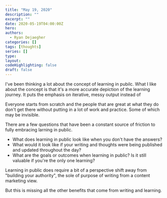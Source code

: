 ```yaml
---
title: "May 19, 2020"
description: ""
excerpt: ""
date: 2020-05-19T04:00:00Z
hero: 
authors:
  - Ryan Dejaegher
categories: []
tags: [thoughts]
series: []
type:
layout:
codeHighlighting: false
draft: false
---
```


I've been thinking a lot about the concept of learning in pubilc. What I like about the concept is that it's a more accurate depiction of the learning journey. It puts the emphasis on iterative, messy output instead of 

Everyone starts from scratch and the people that are great at what they do don't get there without putting in a lot of work and practice. Some of which may be invisible. 

There are a few questions that have been a constant source of friction to fully embracing larning in public.

- What does learning in public look like when you don't have the answers?
- What would it look like if your writing and thoughts were being published and updated throughout the day?
- What are the goals or outcomes when learning in public? Is it still valuable if you're the only one learning? 

Learning in public does require a bit of a perspective shift away from "building your authority", the sole of purpose of writing from a content marketing view. 

But this is missing all the other benefits that come from writing and learning. 